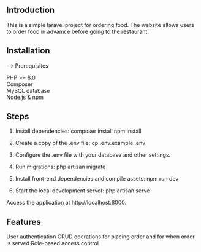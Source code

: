## Introduction

This is a simple laravel project for ordering food. The website allows users to order food in advamce before going to the restaurant.

## Installation
--> Prerequisites

PHP >= 8.0<br>
Composer<br>
MySQL database<br>
Node.js & npm

## Steps

1. Install dependencies:
composer install
npm install

2. Create a copy of the .env file:
cp .env.example .env

3. Configure the .env file with your database and other settings.

4. Run migrations:
php artisan migrate

5. Install front-end dependencies and compile assets:
npm run dev

6. Start the local development server:
php artisan serve

Access the application at http://localhost:8000.

## Features

User authentication
CRUD operations for placing order and for when order is served
Role-based access control

